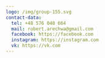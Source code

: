 ```yaml
---
logo: /img/group-155.svg
contact-data:
  tel: +48 576 048 664
  mail: robert.arechwa@gmail.com
  facebook: https://facebook.com
  instagram: https://instagram.com
  vk: https://vk.com
---
```

